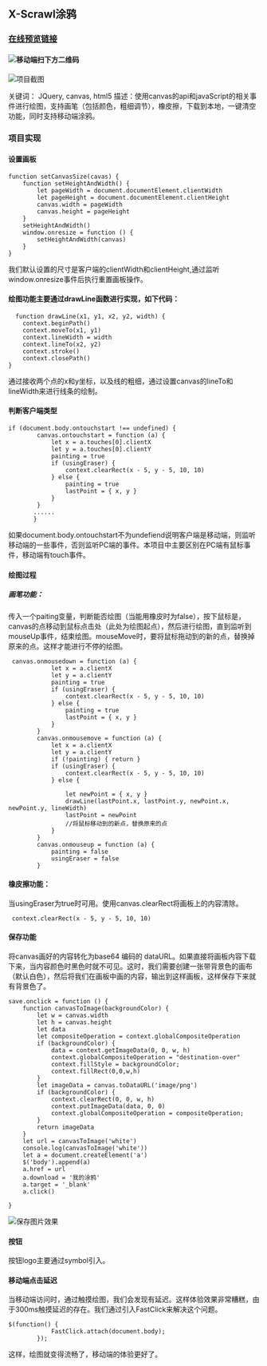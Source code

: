 ## X-Scrawl涂鸦
### [在线预览链接](https://larrykamezhao.github.io/X-Scrawl/)

#### ![移动端扫下方二维码](https://article111.oss-cn-beijing.aliyuncs.com/QR-CODE/x%E7%94%BB%E6%9D%BF.png)

![项目截图](https://music164.oss-cn-hangzhou.aliyuncs.com/markdown/QQ%E6%B5%8F%E8%A7%88%E5%99%A8%E6%88%AA%E5%9B%BE20181023120034.png)

关键词： JQuery, canvas, html5
描述：使用canvas的api和javaScript的相关事件进行绘图，支持画笔（包括颜色，粗细调节），橡皮擦，下载到本地，一键清空功能，同时支持移动端涂鸦。

### 项目实现

#### 设置画板
~~~
function setCanvasSize(cavas) {
    function setHeightAndWidth() {
        let pageWidth = document.documentElement.clientWidth
        let pageHeight = document.documentElement.clientHeight
        canvas.width = pageWidth
        canvas.height = pageHeight
    }
    setHeightAndWidth()
    window.onresize = function () {
        setHeightAndWidth(canvas)
    }
}
~~~
我们默认设置的尺寸是客户端的clientWidth和clientHeight,通过监听window.onresize事件后执行重置画板操作。
#### 绘图功能主要通过drawLine函数进行实现，如下代码：
~~~
  function drawLine(x1, y1, x2, y2, width) {
    context.beginPath()
    context.moveTo(x1, y1)
    context.lineWidth = width
    context.lineTo(x2, y2)
    context.stroke()
    context.closePath()
}
~~~
通过接收两个点的x和y坐标，以及线的粗细，通过设置canvas的lineTo和lineWidth来进行线条的绘制。

#### 判断客户端类型
~~~
if (document.body.ontouchstart !== undefined) {
        canvas.ontouchstart = function (a) {
            let x = a.touches[0].clientX
            let y = a.touches[0].clientY
            painting = true
            if (usingEraser) {
                context.clearRect(x - 5, y - 5, 10, 10)
            } else {
                painting = true
                lastPoint = { x, y }
            }
        }
       ......
       }
~~~
如果document.body.ontouchstart不为undefiend说明客户端是移动端，则监听移动端的一些事件，否则监听PC端的事件。本项目中主要区别在PC端有鼠标事件，移动端有touch事件。

#### 绘图过程
##### 画笔功能：
传入一个paiting变量，判断能否绘图（当能用橡皮时为false），按下鼠标是，canvas的点移动到鼠标点击处（此处为绘图起点），然后进行绘图，直到监听到mouseUp事件，结束绘图。mouseMove时，要将鼠标拖动到的新的点，替换掉原来的点。这样才能进行不停的绘图。
~~~
 canvas.onmousedown = function (a) {
            let x = a.clientX
            let y = a.clientY
            painting = true
            if (usingEraser) {
                context.clearRect(x - 5, y - 5, 10, 10)
            } else {
                painting = true
                lastPoint = { x, y }
            }
        }
        canvas.onmousemove = function (a) {
            let x = a.clientX
            let y = a.clientY
            if (!painting) { return }
            if (usingEraser) {
                context.clearRect(x - 5, y - 5, 10, 10)
            } else {
                
                let newPoint = { x, y }
                drawLine(lastPoint.x, lastPoint.y, newPoint.x, newPoint.y, lineWidth)
                lastPoint = newPoint
                //将鼠标移动到的新点，替换原来的点
            }
        }
        canvas.onmouseup = function (a) {
            painting = false
            usingEraser = false
        }
~~~
#### 橡皮擦功能：
当usingEraser为true时可用。使用canvas.clearRect将画板上的内容清除。
~~~
 context.clearRect(x - 5, y - 5, 10, 10)
~~~
#### 保存功能
将canvas画好的内容转化为base64 编码的 dataURL。如果直接将画板内容下载下来，当内容颜色时黑色时就不可见。这时，我们需要创建一张带背景色的画布（默认白色），然后将我们在画板中画的内容，输出到这样画板，这样保存下来就有背景色了。
~~~
save.onclick = function () {
    function canvasToImage(backgroundColor) {
        let w = canvas.width
        let h = canvas.height
        let data
        let compositeOperation = context.globalCompositeOperation
        if (backgroundColor) {
            data = context.getImageData(0, 0, w, h) 
            context.globalCompositeOperation = "destination-over"
            context.fillStyle = backgroundColor;
            context.fillRect(0,0,w,h)
        }
        let imageData = canvas.toDataURL('image/png')
        if (backgroundColor) {
            context.clearRect(0, 0, w, h)
            context.putImageData(data, 0, 0)
            context.globalCompositeOperation = compositeOperation;
        }
        return imageData
    }
    let url = canvasToImage('white')
    console.log(canvasToImage('white'))
    let a = document.createElement('a')
    $('body').append(a)
    a.href = url
    a.download = '我的涂鸦'
    a.target = '_blank'
    a.click()

}
~~~
![保存图片效果](https://music164.oss-cn-hangzhou.aliyuncs.com/markdown/%E9%A1%B9%E7%9B%AE%E4%BF%9D%E5%AD%98.png)

#### 按钮
按钮logo主要通过symbol引入。
#### 移动端点击延迟
当移动端访问时，通过触摸绘图，我们会发现有延迟。这样体验效果非常糟糕，由于300ms触摸延迟的存在。我们通过引入FastClick来解决这个问题。
~~~
$(function() {
            FastClick.attach(document.body);
        });
~~~
这样，绘图就变得流畅了，移动端的体验更好了。
